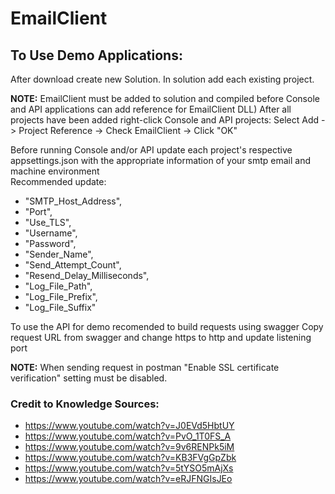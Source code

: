 # EmailClient

## To Use Demo Applications:

After download create new Solution.
In solution add each existing project.

**NOTE:** EmailClient must be added to solution and compiled before Console and API applications can add reference for EmailClient DLL)
After all projects have been added right-click Console and API projects: 
    Select Add -> Project Reference -> Check EmailClient -> Click "OK"
    
Before running Console and/or API update each project's respective appsettings.json with the appropriate information of your smtp email and machine environment  
Recommended update:
* "SMTP_Host_Address",
* "Port",
* "Use_TLS",
* "Username",
* "Password",
* "Sender_Name",
* "Send_Attempt_Count",
* "Resend_Delay_Milliseconds",
* "Log_File_Path",
* "Log_File_Prefix",
* "Log_File_Suffix"
               
To use the API for demo recomended to build requests using swagger
Copy request URL from swagger and change https to http and update listening port

**NOTE:** When sending request in postman "Enable SSL certificate verification" setting must be disabled.


### Credit to Knowledge Sources:
* https://www.youtube.com/watch?v=J0EVd5HbtUY
* https://www.youtube.com/watch?v=PvO_1T0FS_A
* https://www.youtube.com/watch?v=9v6RENPk5iM
* https://www.youtube.com/watch?v=KB3FVgGpZbk
* https://www.youtube.com/watch?v=5tYSO5mAjXs
* https://www.youtube.com/watch?v=eRJFNGIsJEo
